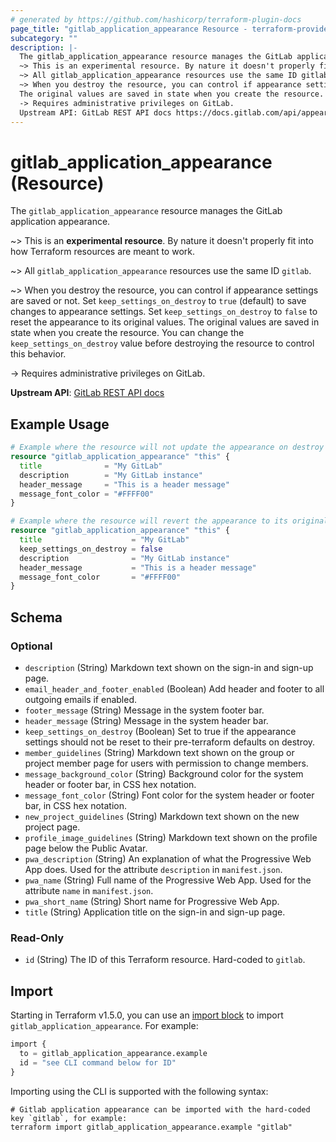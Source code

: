 ```yaml
---
# generated by https://github.com/hashicorp/terraform-plugin-docs
page_title: "gitlab_application_appearance Resource - terraform-provider-gitlab"
subcategory: ""
description: |-
  The gitlab_application_appearance resource manages the GitLab application appearance.
  ~> This is an experimental resource. By nature it doesn't properly fit into how Terraform resources are meant to work.
  ~> All gitlab_application_appearance resources use the same ID gitlab.
  ~> When you destroy the resource, you can control if appearance settings are saved or not. Set keep_settings_on_destroy to true (default) to save changes to appearance settings. Set keep_settings_on_destroy to false to reset the appearance to its original values.
  The original values are saved in state when you create the resource. You can change the keep_settings_on_destroy value before destroying the resource to control this behavior.
  -> Requires administrative privileges on GitLab.
  Upstream API: GitLab REST API docs https://docs.gitlab.com/api/appearance/
---
```


# gitlab_application_appearance (Resource)

The `gitlab_application_appearance` resource manages the GitLab application appearance.
		
~> This is an **experimental resource**. By nature it doesn't properly fit into how Terraform resources are meant to work.

~> All `gitlab_application_appearance` resources use the same ID `gitlab`.

~> When you destroy the resource, you can control if appearance settings are saved or not. Set `keep_settings_on_destroy` to `true` (default) to save changes to appearance settings. Set `keep_settings_on_destroy` to `false` to reset the appearance to its original values.
The original values are saved in state when you create the resource. You can change the `keep_settings_on_destroy` value before destroying the resource to control this behavior.

-> Requires administrative privileges on GitLab.

**Upstream API**: [GitLab REST API docs](https://docs.gitlab.com/api/appearance/)

## Example Usage

```terraform
# Example where the resource will not update the appearance on destroy
resource "gitlab_application_appearance" "this" {
  title              = "My GitLab"
  description        = "My GitLab instance"
  header_message     = "This is a header message"
  message_font_color = "#FFFF00"
}

# Example where the resource will revert the appearance to its original values on destroy
resource "gitlab_application_appearance" "this" {
  title                    = "My GitLab"
  keep_settings_on_destroy = false
  description              = "My GitLab instance"
  header_message           = "This is a header message"
  message_font_color       = "#FFFF00"
}
```

<!-- schema generated by tfplugindocs -->
## Schema

### Optional

- `description` (String) Markdown text shown on the sign-in and sign-up page.
- `email_header_and_footer_enabled` (Boolean) Add header and footer to all outgoing emails if enabled.
- `footer_message` (String) Message in the system footer bar.
- `header_message` (String) Message in the system header bar.
- `keep_settings_on_destroy` (Boolean) Set to true if the appearance settings should not be reset to their pre-terraform defaults on destroy.
- `member_guidelines` (String) Markdown text shown on the group or project member page for users with permission to change members.
- `message_background_color` (String) Background color for the system header or footer bar, in CSS hex notation.
- `message_font_color` (String) Font color for the system header or footer bar, in CSS hex notation.
- `new_project_guidelines` (String) Markdown text shown on the new project page.
- `profile_image_guidelines` (String) Markdown text shown on the profile page below the Public Avatar.
- `pwa_description` (String) An explanation of what the Progressive Web App does. Used for the attribute `description` in `manifest.json`.
- `pwa_name` (String) Full name of the Progressive Web App. Used for the attribute `name` in `manifest.json`.
- `pwa_short_name` (String) Short name for Progressive Web App.
- `title` (String) Application title on the sign-in and sign-up page.

### Read-Only

- `id` (String) The ID of this Terraform resource. Hard-coded to `gitlab`.

## Import

Starting in Terraform v1.5.0, you can use an [import block](https://developer.hashicorp.com/terraform/language/import) to import `gitlab_application_appearance`. For example:

```terraform
import {
  to = gitlab_application_appearance.example
  id = "see CLI command below for ID"
}
```

Importing using the CLI is supported with the following syntax:

```shell
# Gitlab application appearance can be imported with the hard-coded key `gitlab`, for example:
terraform import gitlab_application_appearance.example "gitlab"
```
